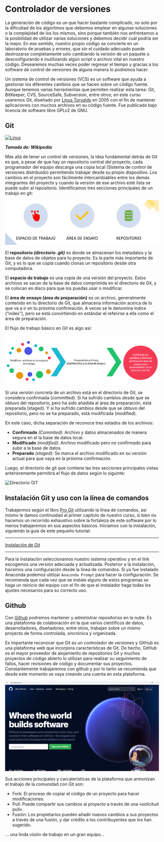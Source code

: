 # Controlador de versiones

La generación de código es un que hacer bastante complicado, no solo por la dificultad de los algoritmos que debemos emplear en algunas soluciones o la complejidad de los los mismos,  sino porque también nos enfrentamos a la posibilidad de utilizar varias soluciones y debemos decidir cuál podría ser la mejor. En ese sentido, nuestro propio código se convierte en un laboratorio de pruebas y errores, que sin el cuidado adecuado puede destrozarse completamente solo cambiando la versión de un paquete o desconfigurando e inutilizando algún script o archivo vital en nuestro código. Desearemos muchas veces poder regresar el tiempo y gracias a los software de control de versiones de alguna manera lo podremos hacer.

Un sistema de control de versiones (VCS) es un software que ayuda a gestionar los diferentes cambios que se hacen sobre un código fuente. Aunque tenemos varias herramientas que permiten realizar esta tarea: Git, BitKeeper, CVS, SourceSafe, Subversion, entre otros; en este curso usaremos Git, diseñado por [Linus Torvalds](https://es.wikipedia.org/wiki/Linus_Torvalds) en 2005 con el fin de mantener aplicaciones con muchos archivos en su código fuente. Fue publicado bajo licencia de software libre  GPLv2 de GNU.
## Git 

[![Linus](https://upload.wikimedia.org/wikipedia/commons/thumb/0/01/LinuxCon_Europe_Linus_Torvalds_03_%28cropped%29.jpg/220px-LinuxCon_Europe_Linus_Torvalds_03_%28cropped%29.jpg)](https://es.wikipedia.org/wiki/Linus_Torvalds)

***Tomado de: Wikipedia***


Más allá de tener un control de versiones, la idea fundamental detrás de Git es que, a pesar de que hay un repositorio central del proyecto, cada programador del equipo descarga una copia local (Sistema de control de versiones distribuido) permitiendo trabajar desde su propio dispositivo. Los cambios en el proyecto son fácilmente intercambiables entre los demás integrantes del proyecto y cuando la versión de ese archivo esté lista se puede subir al repositorio. Identificamos tres secciones principales de un trabajo en git:

![Zonas](images/gitzones.png)

El **repositorio *(directorio .git)*** es donde se almacenan los metadatos y la base de datos de objetos para tu proyecto. Es la parte más importante de Git, y es lo que se copia cuando clonas un repositorio desde otra computadora.

El **espacio de trabajo** es una copia de una versión del proyecto. Estos archivos se sacan de la base de datos comprimida en el directorio de Git, y se colocan en disco para que los puedas usar o modificar.

El **área de ensayo (área de preparación)** es un archivo, generalmente contenido en tu directorio de Git, que almacena información acerca de lo que va a ir en tu próxima confirmación. A veces se le denomina índice (“index”), pero se está convirtiendo en estándar el referirse a ella como el área de preparación.

El flujo de trabajo básico en Git es algo así:

![archivos git](images/archivosgit.png)

Si una versión concreta de un archivo está en el directorio de Git, se considera confirmada (committed). Si ha sufrido cambios desde que se obtuvo del repositorio, pero ha sido añadida al área de preparación, está preparada (staged). Y si ha sufrido cambios desde que se obtuvo del repositorio, pero no se ha preparado, está modificada (modified).

En este caso, dicha separación de reconoce tres estados de los archivos:

* **Confirmado** *(Commited)*: Archivo y datos almacenados de manera segura en el la base de datos local. 
* **Modificado** *(modified)*: Archivo modificado pero no confirmado para subir a la base de datos. 
* **Preparado** *(staged)*: Se marca el archivo modificado en su versión actual para que vaya en la próxima confirmación.

Luego, el directorio de git que contiene las tres secciones principales vistas anterioremente permitirá el flujo de datos según lo siguinte:

![Directorio GIT](https://git-scm.com/book/en/v2/images/areas.png)


## Instalación Git y uso con la línea de comandos

Trabajermos según el libro [Pro Git](https://git-scm.com/book/en/v2) utilizando la línea de comandos, así mismo le damos continuidad al primer capítulo de nuestro curso, si bien no hacemos un recorrido exhaustivo sobre la fortaleza de este software por lo menos trabajaremos en sus aspectos básicos. Iniciamos con la instalación, siguiendo la guía de este pequeño tutoríal: 

***
[Instalación de Git](https://git-scm.com/book/es/v2/Inicio---Sobre-el-Control-de-Versiones-Instalaci%C3%B3n-de-Git)
***

Para la instalación seleccionamos nuestro sistema operativo y en el link escogemos una versión adecuada y actualizada. Posterior a la instalación, hacemos una configuración desde la línea de comandos. Si ya fue instalado Anaconda podemos utilizar `Anaconda Prompt` para hacer la configuración. Se recomienda que cada vez que se instale alguno de estos programas se haga un reinicio del equipo con el fin de que el instalador haga todas los ajustes necesarios para su correcto uso.


## Github

Con [Github](https://github.com/) podremos mantener y administrar repositorios en la nube. Es una plataforma de colaboración en la que varios científicos de datos, desarrolladores, diseñadores, entre otros, trabajan sobre un mismo proyecto de forma controlada, sincrónica y organizada.

Es importante reconocer que Git es un controlador de versiones y GitHub es una plataforma web que incorpora características de Git.  De hecho, GitHub es el mayor proveedor de alojamiento de repositorios Git y muchos proyectos de código abierto lo utilizan para realizar su seguimiento de fallos, hacer revisiones de código y documentar sus proyectos. Constantemente trabajaremos con github y por lo tanto se recomienda que desde este momento se vaya creando una cuenta en esta plataforma.

[![Github](images/github.png)](https://github.com/)

Sus acciones principales y carcaterísticas de la plataforma que armonizan el trabajo de la comunidad con Git son:

* Fork: El proceso de copiar el código de un proyecto para hacer modificaciones.
* Pull: Puede compartir sus cambios al proyecto a través de una «solicitud pull».
* Fusión: Los propietarios pueden añadir nuevos cambios a sus proyectos a través de una fusión, y dar crédito a los contribuyentes que los han sugerido.

... una linda visión de trabajo en un gran equipo...

